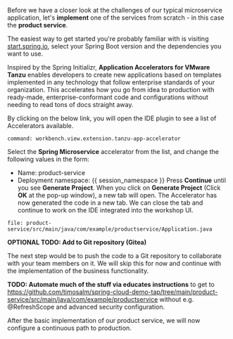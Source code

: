 Before we have a closer look at the challenges of our typical microservice application, let's **implement** one of the services from scratch - in this case the **product service**.

The easiest way to get started you're probably familiar with is visiting [start.spring.io](https://start.spring.io), select your Spring Boot version and the dependencies you want to use.

Inspired by the Spring Initializr, **Application Accelerators for VMware Tanzu** enables developers to create new applications based on templates implemented in any technology that follow enterprise standards of your organization. This accelerates how you go from idea to production with ready-made, enterprise-conformant code and configurations without needing to read tons of docs straight away.

By clicking on the below link, you will open the IDE plugin to see a list of Accelerators available.
```editor:execute-command
command: workbench.view.extension.tanzu-app-accelerator
```

Select the **Spring Microservice** accelerator from the list, and change the following values in the form:
- Name: product-service
- Deployment namespace: {{ session_namespace }}
Press **Continue** until you see **Generate Project**. When you click on **Generate Project** (Click **OK** at the pop-up window), a new tab will open. The Accelerator has now generated the code in a new tab. We can close the tab and continue to work on the IDE integrated into the workshop UI.

```editor:open-file
file: product-service/src/main/java/com/example/productservice/Application.java
```

**OPTIONAL TODO: Add to Git repository (Gitea)**

The next step would be to push the code to a Git repository to collaborate with your team members on it. We will skip this for now and continue with the implementation of the business functionality.

**TODO: Automate much of the stuff via educates instructions** to get to https://github.com/timosalm/spring-cloud-demo-tap/tree/main/product-service/src/main/java/com/example/productservice without e.g. @RefreshScope and advanced security configuration.

After the basic implementation of our product service, we will now configure a continuous path to production.